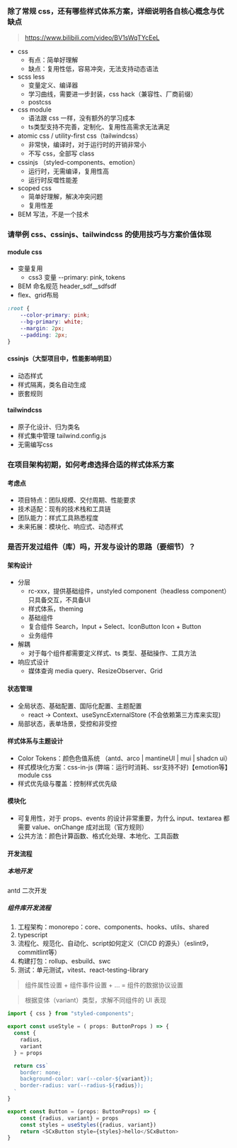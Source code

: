 ### 除了常规 css，还有哪些样式体系方案，详细说明各自核心概念与优缺点
> https://www.bilibili.com/video/BV1sWqTYcEeL


- css
  - 有点：简单好理解
  - 缺点：复用性低，容易冲突，无法支持动态语法
- scss less
  - 变量定义、编译器
  - 学习曲线，需要进一步封装，css hack（兼容性、厂商前缀）
  - postcss
- css module
  - 语法跟 css 一样，没有额外的学习成本
  - ts类型支持不完善，定制化、复用性高需求无法满足
- atomic css / utility-first css（tailwindcss）
  - 非常快，编译时，对于运行时的开销非常小
  - 不写 css，全部写 class
- cssinjs （styled-components、emotion）
  - 运行时，无需编译，复用性高
  - 运行时反噬性能差
- scoped css
  - 简单好理解，解决冲突问题
  - 复用性差
- BEM 写法，不是一个技术 


### 请举例 css、cssinjs、tailwindcss 的使用技巧与方案价值体现

#### module css

- 变量复用
  - css3 变量 --primary: pink, tokens
- BEM 命名规范 header_sdf__sdfsdf
- flex、grid布局

```css
:root {
    --color-primary: pink;
    --bg-primary: white;
    --margin: 2px;
    --padding: 2px;
}
```

#### cssinjs（大型项目中，性能影响明显）
- 动态样式
- 样式隔离，类名自动生成
- 嵌套规则

#### tailwindcss
- 原子化设计、归为类名
- 样式集中管理 tailwind.config.js
- 无需编写css


### 在项目架构初期，如何考虑选择合适的样式体系方案

#### 考虑点
- 项目特点：团队规模、交付周期、性能要求
- 技术适配：现有的技术栈和工具链
- 团队能力：样式工具熟悉程度
- 未来拓展：模块化、响应式、动态样式


### 是否开发过组件（库）吗，开发与设计的思路（要细节）？

#### 架构设计
- 分层
  - rc-xxx，提供基础组件，unstyled component（headless component）只具备交互，不具备UI
  - 样式体系，theming
  - 基础组件
  - 复合组件 Search，Input + Select、IconButton Icon + Button
  - 业务组件
- 解耦
  - 对于每个组件都需要定义样式、ts 类型、基础操作、工具方法
- 响应式设计
  - 媒体查询 media query、ResizeObserver、Grid

#### 状态管理
- 全局状态、基础配置、国际化配置、主题配置
  - react -> Context、useSyncExternalStore (不会依赖第三方库来实现)
- 局部状态，表单场景，受控和非受控

#### 样式体系与主题设计
- Color Tokens：颜色色值系统 （antd、arco | mantineUI | mui | shadcn ui）
- 样式模块化方案：css-in-js (弊端：运行时消耗、ssr支持不好)【emotion等】module css
- 样式优先级与覆盖：控制样式优先级

#### 模块化
- 可复用性，对于 props、events 的设计非常重要，为什么 input、textarea 都需要 value、onChange 成对出现（官方规则）
- 公共方法：颜色计算函数、格式化处理、本地化、工具函数

#### 开发流程

##### 本地开发
antd 二次开发
##### 组件库开发流程
1. 工程架构：monorepo：core、components、hooks、utils、shared
2. typescript
3. 流程化、规范化、自动化、script如何定义（CI\CD 的源头）（eslint9，commitlint等）
4. 构建打包：rollup、esbuild、swc
5. 测试：单元测试，vitest、react-testing-library





> 组件属性设置 + 组件事件设置 + ... = 组件的数据协议设置

> 根据变体（variant）类型，求解不同组件的 UI 表现

```typescript jsx
import { css } from "styled-components";

export const useStyle = ( props: ButtonProps ) => {
  const {
    radius,
    variant
  } = props

  return css`
    border: none;
    background-color: var(--color-${variant});
    border-radius: var(--radius-${radius});
  `
}

export const Button = (props: ButtonProps) => {
	const {radius, variant} = props
    const styles = useStyles({radius, variant})
    return <SCxButton style={styles}>hello</SCxButton>  
}
```
